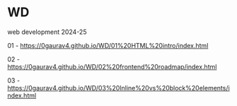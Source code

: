 # WD
 web development 2024-25

 01 - https://0gaurav4.github.io/WD/01%20HTML%20intro/index.html

 02 - https://0gaurav4.github.io/WD/02%20frontend%20roadmap/index.html

 03 - https://0gaurav4.github.io/WD/03%20Inline%20vs%20block%20elements/index.html
 
 
